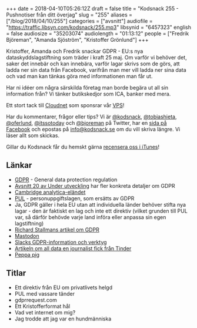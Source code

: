 +++
date = 2018-04-10T05:26:12Z
draft = false
title = "Kodsnack 255 - Pushnotiser från ditt överjag"
slug = "255"
aliases = ["/blog/2018/04/10/255"]
categories = ["avsnitt"]
audiofile = "https://traffic.libsyn.com/kodsnack/255.mp3"
libsynid = "6457323"
english = false
audiosize = "35203074"
audiolength = "01:13:12"
people = ["Fredrik Björeman", "Amanda Sjöström", "Kristoffer Grönlund"]
+++

Kristoffer, Amanda och Fredrik snackar GDPR - EU:s nya dataskyddslagstiftning som träder i kraft 25 maj. Om varför vi behöver det, saker det innebär och kan innebära, varför lagar skrivs som de görs, att ladda ner sin data från Facebook, varifrån man mer vill ladda ner sina data och vad man kan tänkas göra med informationen man får ut.

Har ni idéer om några särskilda företag man borde begära ut all sin information från? Vi tänker butikskedjor som ICA, banker med mera.

Ett stort tack till [Cloudnet](http://www.cloudnet.se) som sponsrar vår [VPS](http://en.wikipedia.org/wiki/Virtual_private_server)!

Har du kommentarer, frågor eller tips? Vi är [@kodsnack](https://www.twitter.com/kodsnack), [@tobiashieta](https://www.twitter.com/tobiashieta), [@oferlund](https://www.twitter.com/oferlund), [@itssotoday](https://twitter.com/itssotoday) och [@bjoreman](https://www.twitter.com/bjoreman) på Twitter, har en [sida på Facebook](https://www.facebook.com/kodsnack) och epostas på [info@kodsnack.se](mailto:info@kodsnack.se) om du vill skriva längre. Vi läser allt som skickas.

Gillar du Kodsnack får du hemskt gärna [recensera oss i iTunes](http://itunes.apple.com/se/podcast/kodsnack/id561631498?l=en)!

## Länkar ##
* [GDPR](https://en.wikipedia.org/wiki/General_Data_Protection_Regulation) - General data protection regulation
* [Avsnitt 20 av Under utveckling](http://www.timeedit.com/poddavsnitt-20-gdpr-vad-behover-vi-tanka-pa/) har fler konkreta detaljer om GDPR
* [Cambridge analytica-eländet](https://www.theverge.com/2018/3/25/17161726/facebook-cambridge-analytica-data-online-marketers)
* [PUL](https://sv.wikipedia.org/wiki/Personuppgiftslagen) - personuppgiftslagen, som ersätts av GDPR
* Ja, GDPR gäller i hela EU utan att individuella länder behöver stifta nya lagar - den är faktiskt en lag och inte ett direktiv (vilket grunden till PUL var, så därför behövde varje land införa eller anpassa sin egen lagstiftning)
* [Richard Stallmans artikel om GDPR](https://www.theguardian.com/commentisfree/2018/apr/03/facebook-abusing-data-law-privacy-big-tech-surveillance)
* [Mastodon](https://mastodon.social/about)
* [Slacks GDPR-information och verktyg](https://slack.com/gdpr)
* [Artikeln om all data en journalist fick från Tinder](https://www.theguardian.com/technology/2017/sep/26/tinder-personal-data-dating-app-messages-hacked-sold?CMP=share_btn_tw)
* [Peppa pig](https://en.wikipedia.org/wiki/Peppa_Pig)

## Titlar ##
* Ett direktiv från EU om privatlivets helgd
* PUL med vassare tänder
* gdprrequest.com
* Ett Kristofferformat hål
* Vad vet internet om mig?
* Jag trodde att jag var en hundmänniska